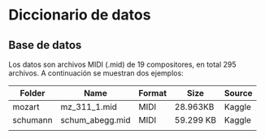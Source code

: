 # Diccionario de datos

## Base de datos

Los datos son archivos MIDI (.mid) de 19 compositores, en total 295 archivos. A continuación se muestran dos ejemplos:

| Folder | Name | Format | Size | Source |
| --- | --- | --- | --- | --- |
| mozart | mz_311_1.mid | MIDI | 28.963KB | Kaggle |
| schumann | schum_abegg.mid | MIDI | 59.299 KB | Kaggle |
|  |  |  |  |  |



